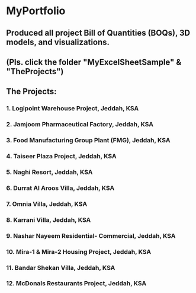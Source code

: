 # MyPortfolio

## Produced all project Bill of Quantities (BOQs), 3D models, and visualizations.
##  (Pls. click the folder "MyExcelSheetSample" & "TheProjects")

## The Projects:

### 1. Logipoint Warehouse Project, Jeddah, KSA
### 2. Jamjoom Pharmaceutical Factory, Jeddah, KSA
### 3. Food Manufacturing Group Plant (FMG), Jeddah, KSA
### 4. Taiseer Plaza Project, Jeddah, KSA
### 5. Naghi Resort, Jeddah, KSA
### 6. Durrat Al Aroos Villa, Jeddah, KSA
### 7. Omnia Villa, Jeddah, KSA
### 8. Karrani Villa, Jeddah, KSA
### 9. Nashar Nayeem Residential- Commercial, Jeddah, KSA
### 10. Mira-1 & Mira-2 Housing Project, Jeddah, KSA
### 11. Bandar Shekan Villa, Jeddah, KSA
### 12. McDonals Restaurants Project, Jeddah, KSA





